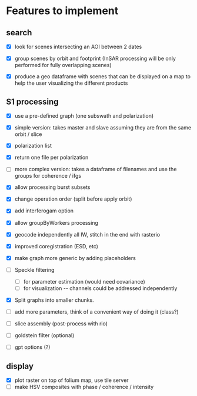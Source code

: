 # Features to implement

## search
- [x] look for scenes intersecting an AOI between 2 dates
- [x] group scenes by orbit and footprint (InSAR processing will be only performed for fully overlapping scenes)
- [x] produce a geo dataframe with scenes that can be displayed on a map to help the user visualizing the different products


## S1 processing
- [x] use a pre-defined graph (one subswath and polarization)
- [x] simple version: takes master and slave assuming they are from the same orbit / slice
- [x] polarization list
- [x] return one file per polarization
- [ ] more complex version: takes a dataframe of filenames and use the groups for coherence / ifgs
- [x] allow processing burst subsets
- [x] change operation order (split before apply orbit)
- [x] add interferogam option
- [x] allow groupByWorkers processing
- [x] geocode independently all IW, stitch in the end with rasterio
- [x] improved coregistration (ESD, etc)
- [x] make graph more generic by adding placeholders
- [ ] Speckle filtering
    - [ ] for parameter estimation (would need covariance)
    - [ ] for visualization -- channels could be addressed independently

- [x] Split graphs into smaller chunks.  

- [ ] add more parameters, think of a convenient way of doing it (class?)
- [ ] slice assembly (post-process with rio)
- [ ] goldstein filter (optional)
- [ ] gpt options (?)

## display

- [x] plot raster on top of folium map, use tile server
- [ ] make HSV composites with phase / coherence / intensity
